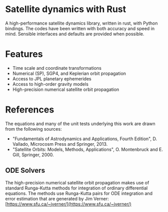# Satellite dynamics with Rust

A high-performance satellite dynamics library, written in rust, with Python bindings.
The codes have been written with both accuracy and speed in mind.
Sensible interfaces and defaults are provided when possible.

# Features

* Time scale and coordinate transformations
* Numerical (SP), SGP4, and Keplerian orbit propagation
* Access to JPL planetary ephemerides
* Access to high-order gravity models
* High-precision numerical satellite orbit propagation



# References

The equations and many of the unit tests underlying this work are drawn from the following sources:

* "Fundamentals of Astrodynamics and Applications, Fourth Edition", D. Vallado, Microcosm Press and Springer, 2013.
* "Satellite Orbits: Models, Methods, Applications", O. Montenbruck and E. Gill, Springer, 2000.

## ODE Solvers

The high-precision numerical satellite orbit propagation makes use of standard Runga-Kutta methods for integration of ordinary differential equations. 
The methods use Runga-Kutta pairs for ODE integration and error estimation that are generated by Jim Verner: [https://www.sfu.ca/~jverner/](https://www.sfu.ca/~jverner/)